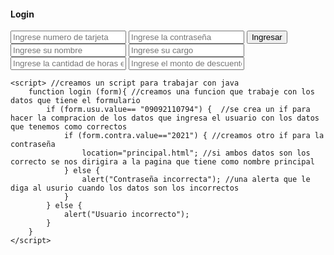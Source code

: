 <!DOCTYPE html>
<html lang="en">
<head>
    <meta charset="UTF-8">
    <meta http-equiv="X-UA-Compatible" content="IE=edge">
    <meta name="viewport" content="width=device-width, initial-scale=1.0">
    <link rel="stylesheet" href="style.css">
    <title>Formulario Sueldos</title>
</head>
<body>
    <form action="" class= "registro">
        <h4>Login</h4> <!--encabezado de la interfaz-->
         <!--le pedimos al usuario que ingrese el numero de la tarjeta, el dato correcto es, 09092110794-->
        <input class= "controls" type="text" name="usu" id="" placeholder="Ingrese numero de tarjeta"> <!--cuadro para el ingreso de los datos, lo identificamos con el nombre de usu(usuario)-->
        <!--creamos un cuadro de texto identificador de la contraseña-->
        <input class= "controls" type="password" name="contra" id="" placeholder="Ingrese la contraseña"> <!--valor verdadero de la contraseña es 2021-->
        <input class= "boton" type="button" value="Ingresar" onclick="login(this.form)"> <!--creamos un boton que al hacer le click nos muestre el resultado de la funcion de java-->
        <input class= "controls" type="text" name="usu" id="" placeholder="Ingrese su nombre">
        <input class= "controls" type="text" name="usu" id="" placeholder="Ingrese su cargo">
        <input class= "controls" type="text" name="usu" id="" placeholder="Ingrese la cantidad de horas extras">
        <input class= "controls" type="text" name="usu" id="" placeholder="Ingrese el monto de descuento">
    </form>

    <script> //creamos un script para trabajar con java 
        function login (form){ //creamos una funcion que trabaje con los datos que tiene el formulario 
            if (form.usu.value== "09092110794") {  //se crea un if para hacer la compracion de los datos que ingresa el usuario con los datos que tenemos como correctos 
                if (form.contra.value=="2021") { //creamos otro if para la contraseña 
                    location="principal.html"; //si ambos datos son los correcto se nos dirigira a la pagina que tiene como nombre principal 
                } else {
                    alert("Contraseña incorrecta"); //una alerta que le diga al usurio cuando los datos son los incorrectos 
                }
            } else {
                alert("Usuario incorrecto"); 
            }
        }
    </script>
</body>
</html> 
